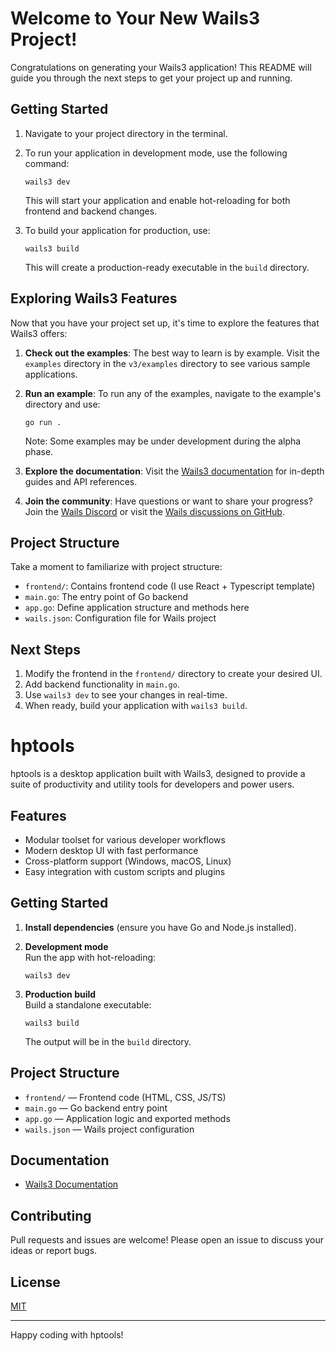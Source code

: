 # Welcome to Your New Wails3 Project!

Congratulations on generating your Wails3 application! This README will guide you through the next steps to get your project up and running.

## Getting Started

1. Navigate to your project directory in the terminal.

2. To run your application in development mode, use the following command:

   ```
   wails3 dev
   ```

   This will start your application and enable hot-reloading for both frontend and backend changes.

3. To build your application for production, use:

   ```
   wails3 build
   ```

   This will create a production-ready executable in the `build` directory.

## Exploring Wails3 Features

Now that you have your project set up, it's time to explore the features that Wails3 offers:

1. **Check out the examples**: The best way to learn is by example. Visit the `examples` directory in the `v3/examples` directory to see various sample applications.

2. **Run an example**: To run any of the examples, navigate to the example's directory and use:

   ```
   go run .
   ```

   Note: Some examples may be under development during the alpha phase.

3. **Explore the documentation**: Visit the [Wails3 documentation](https://v3.wails.io/) for in-depth guides and API references.

4. **Join the community**: Have questions or want to share your progress? Join the [Wails Discord](https://discord.gg/JDdSxwjhGf) or visit the [Wails discussions on GitHub](https://github.com/wailsapp/wails/discussions).

## Project Structure

Take a moment to familiarize with project structure:

- `frontend/`: Contains frontend code (I use React + Typescript template)
- `main.go`: The entry point of Go backend
- `app.go`: Define application structure and methods here
- `wails.json`: Configuration file for Wails project

## Next Steps

1. Modify the frontend in the `frontend/` directory to create your desired UI.
2. Add backend functionality in `main.go`.
3. Use `wails3 dev` to see your changes in real-time.
4. When ready, build your application with `wails3 build`.

# hptools

hptools is a desktop application built with Wails3, designed to provide a suite of productivity and utility tools for developers and power users.

## Features

- Modular toolset for various developer workflows
- Modern desktop UI with fast performance
- Cross-platform support (Windows, macOS, Linux)
- Easy integration with custom scripts and plugins

## Getting Started

1. **Install dependencies** (ensure you have Go and Node.js installed).

2. **Development mode**  
   Run the app with hot-reloading:
   ```
   wails3 dev
   ```

3. **Production build**  
   Build a standalone executable:
   ```
   wails3 build
   ```
   The output will be in the `build` directory.

## Project Structure

- `frontend/` — Frontend code (HTML, CSS, JS/TS)
- `main.go` — Go backend entry point
- `app.go` — Application logic and exported methods
- `wails.json` — Wails project configuration

## Documentation

- [Wails3 Documentation](https://v3alpha.wails.io/)

## Contributing

Pull requests and issues are welcome! Please open an issue to discuss your ideas or report bugs.

## License

[MIT](LICENSE)

---

Happy coding with hptools!
